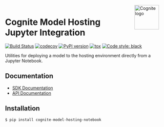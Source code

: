 <a href="https://cognite.com/">
    <img src="https://github.com/cognitedata/cognite-python-docs/blob/master/cognite_logo.png" alt="Cognite logo" title="Cognite" align="right" height="80" />
</a>

Cognite Model Hosting Jupyter Integration
=========================================
[![Build Status](https://jenkins.cognite.ai/buildStatus/icon?job=github-builds/cognite-model-hosting-notebook/master)](https://jenkins.cognite.ai/job/github-builds/job/cognite-model-hosting-notebook/job/master/)
[![codecov](https://codecov.io/gh/cognitedata/cognite-model-hosting-notebook/branch/master/graph/badge.svg?token=0715UMyLlV)](https://codecov.io/gh/cognitedata/cognite-model-hosting-notebook)
[![PyPI version](https://badge.fury.io/py/cognite-model-hosting-notebook.svg)](https://pypi.org/project/cognite-model-hosting-notebook/)
[![tox](https://img.shields.io/badge/tox-3.5%2B-blue.svg)](https://www.python.org/downloads/release/python-350/)
[![Code style: black](https://img.shields.io/badge/code%20style-black-000000.svg)](https://github.com/ambv/black)

Utilities for deploying a model to the hosting environment directly from a Jupyter Notebook.

## Documentation
* [SDK Documentation](https://cognite-docs.readthedocs-hosted.com/en/latest/)
* [API Documentation](https://doc.cognitedata.com/)

## Installation
```bash
$ pip install cognite-model-hosting-notebook
```
